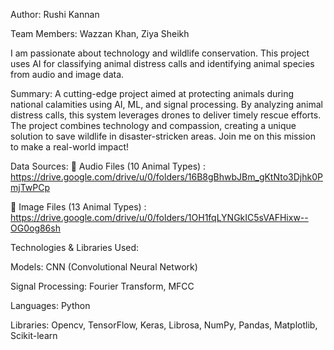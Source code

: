 Author: Rushi Kannan

Team Members: Wazzan Khan, Ziya Sheikh

I am passionate about technology and wildlife conservation. This project uses AI for classifying animal distress calls and identifying animal species from audio and image data.

Summary: A cutting-edge project aimed at protecting animals during national calamities using AI, ML, and signal processing. By analyzing animal distress calls, this system leverages drones to deliver timely rescue efforts. The project combines technology and compassion, creating a unique solution to save wildlife in disaster-stricken areas. Join me on this mission to make a real-world impact!


Data Sources:
🎵 Audio Files (10 Animal Types)  : https://drive.google.com/drive/u/0/folders/16B8gBhwbJBm_gKtNto3Djhk0PmjTwPCp

📸 Image Files (13 Animal Types)  : https://drive.google.com/drive/u/0/folders/1OH1fqLYNGkIC5sVAFHixw--OG0og86sh

Technologies & Libraries Used:

Models: CNN (Convolutional Neural Network)

Signal Processing: Fourier Transform, MFCC

Languages: Python

Libraries: Opencv, TensorFlow, Keras, Librosa, NumPy, Pandas, Matplotlib, Scikit-learn

